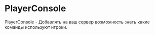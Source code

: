 # PlayerConsole
PlayerConsole - Добавлять на ваш сервер возможность знать какие команды используют игроки.


